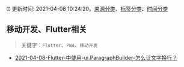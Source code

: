 :alarm_clock: 更新时间: 2021-04-08 10:24:20。[来源分类](../README.md)、[标签分类](../TAGS.md)、[时间分类](../TIMELINE.md)

## 移动开发、Flutter相关


> 关键字：`Flutter`、`PWA`、`移动开发`



- [2021-04-08-Flutter-中使用-ui.ParagraphBuilder-怎么让文字换行？](https://www.v2ex.com/t/769147) 